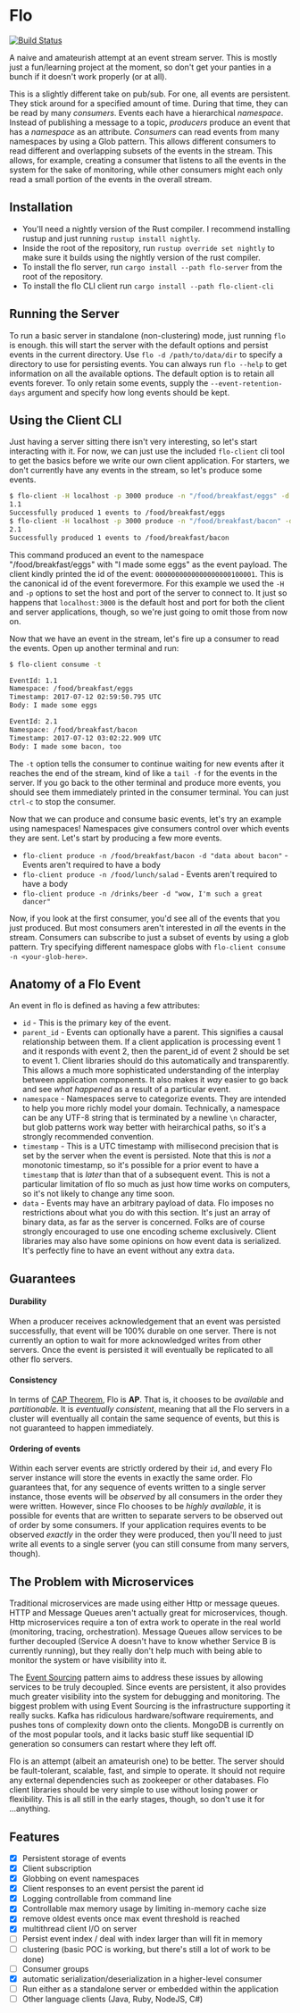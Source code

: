 Flo
=======

[![Build Status](https://travis-ci.org/psFried/flo.svg?branch=master)](https://travis-ci.org/psFried/flo)

A naive and amateurish attempt at an event stream server. This is mostly just a fun/learning project at the moment, so don't get your panties in a bunch if it doesn't work properly (or at all).


This is a slightly different take on pub/sub. For one, all events are persistent. They stick around  for a specified amount of time. During that time, they can be read by many _consumers_. Events each have a hierarchical _namespace_. Instead of publishing a message to a topic, _producers_ produce an event that has a _namespace_ as an attribute. _Consumers_ can read events from many namespaces by using a Glob pattern. This allows different consumers to read different and overlapping subsets of the events in the stream. This allows, for example, creating a consumer that listens to all the events in the system for the sake of monitoring, while other consumers might each only read a small portion of the events in the overall stream.

Installation
------------

- You'll need a nightly version of the Rust compiler. I recommend installing rustup and just running `rustup install nightly`.
- Inside the root of the repository, run `rustup override set nightly` to make sure it builds using the nightly version of the rust compiler.
- To install the flo server, run `cargo install --path flo-server` from the root of the repository. 
- To install the flo CLI client run `cargo install --path flo-client-cli`

## Running the Server

To run a basic server in standalone (non-clustering) mode, just running `flo` is enough. this will start the server with the default options and persist events in the current directory. Use `flo -d /path/to/data/dir` to specify a directory to use for persisting events. You can always run `flo --help` to get information on all the available options. The default option is to retain all events forever. To only retain some events, supply the `--event-retention-days` argument and specify how long events should be kept. 


## Using the Client CLI

Just having a server sitting there isn't very interesting, so let's start interacting with it. For now, we can just use the included `flo-client` cli tool to get the basics before we write our own client application. For starters, we don't currently have any events in the stream, so let's produce some events.

```bash
$ flo-client -H localhost -p 3000 produce -n "/food/breakfast/eggs" -d "I made some eggs"
1.1
Successfully produced 1 events to /food/breakfast/eggs
$ flo-client -H localhost -p 3000 produce -n "/food/breakfast/bacon" -d "I made some bacon, too"
2.1
Successfully produced 1 events to /food/breakfast/bacon
```

This command produced an event to the namespace "/food/breakfast/eggs" with "I made some eggs" as the event payload. The client kindly printed the id of the event: `0000000000000000000100001`. This is the canonical id of the event forevermore. For this example we used the `-H` and `-p` options to set the host and port of the server to connect to. It just so happens that `localhost:3000` is the default host and port for both the client and server applications, though, so we're just going to omit those from now on.

Now that we have an event in the stream, let's fire up a consumer to read the events. Open up another terminal and run:
```bash
$ flo-client consume -t

EventId: 1.1
Namespace: /food/breakfast/eggs
Timestamp: 2017-07-12 02:59:50.795 UTC
Body: I made some eggs

EventId: 2.1
Namespace: /food/breakfast/bacon
Timestamp: 2017-07-12 03:02:22.909 UTC
Body: I made some bacon, too
```

The `-t` option tells the consumer to continue waiting for new events after it reaches the end of the stream, kind of like a `tail -f` for the events in the server. If you go back to the other terminal and produce more events, you should see them immediately printed in the consumer terminal. You can just `ctrl-c` to stop the consumer.

Now that we can produce and consume basic events, let's try an example using namespaces! Namespaces give consumers control over which events they are sent. Let's start by producing a few more events.

- `flo-client produce -n /food/breakfast/bacon -d "data about bacon"` - Events aren't required to have a body
- `flo-client produce -n /food/lunch/salad` - Events aren't required to have a body
- `flo-client produce -n /drinks/beer -d "wow, I'm such a great dancer"` 

Now, if you look at the first consumer, you'd see all of the events that you just produced. But most consumers aren't interested in _all_ the events in the stream. Consumers can subscribe to just a subset of events by using a glob pattern. Try specifying different namespace globs with `flo-client consume -n <your-glob-here>`.

Anatomy of a Flo Event
----------------------

An event in flo is defined as having a few attributes:
- `id` - This is the primary key of the event.
- `parent_id` - Events can optionally have a parent. This signifies a causal relationship between them. If a client application is processing event 1 and it responds with event 2, then the parent_id of event 2 should be set to event 1. Client libraries should do this automatically and transparently. This allows a much more sophisticated understanding of the interplay between application components. It also makes it _way_ easier to go back and see _what happened_ as a result of a particular event.
- `namespace` - Namespaces serve to categorize events. They are intended to help you more richly model your domain. Technically, a namespace can be any UTF-8 string that is terminated by a newline `\n` character, but glob patterns work way better with heirarchical paths, so it's a strongly recommended convention.
- `timestamp` - This is a UTC timestamp with millisecond precision that is set by the server when the event is persisted. Note that this is _not_ a monotonic timestamp, so it's possible for a prior event to have a `timestamp` that is _later_ than that of a subsequent event. This is not a particular limitation of flo so much as just how time works on computers, so it's not likely to change any time soon.
- `data` - Events may have an arbitrary payload of data. Flo imposes no restrictions about what you do with this section. It's just an array of binary data, as far as the server is concerned. Folks are of course strongly encouraged to use one encoding scheme exclusively. Client libraries may also have some opinions on how event data is serialized. It's perfectly fine to have an event without any extra `data`. 

## Guarantees

#### Durability

When a producer receives acknowledgement that an event was persisted successfully, that event will be 100% durable on one server. There is not currently an option to wait for more acknowledged writes from other servers. Once the event is persisted it will eventually be replicated to all other flo servers.

#### Consistency

In terms of [CAP Theorem](https://en.wikipedia.org/wiki/CAP_theorem), Flo is **AP**. That is, it chooses to be  _available_ and _partitionable_. It is _eventually consistent_, meaning that all the Flo servers in a cluster will eventually all contain the same sequence of events, but this is not guaranteed to happen immediately.

#### Ordering of events

Within each server events are strictly ordered by their `id`, and every Flo server instance will store the events in exactly the same order. Flo guarantees that, for any sequence of events written to a single server instance, those events will be _observed_ by all consumers in the order they were written. However, since Flo chooses to be _highly available_, it is possible for events that are written to separate servers to be observed out of order by some consumers. If your application requires events to be observed _exactly_ in the order they were produced, then you'll need to just write all events to a single server (you can still consume from many servers, though).


## The Problem with Microservices

Traditional microservices are made using either Http or message queues. HTTP and Message Queues aren't actually great for microservices, though. Http microservices require a ton of extra work to operate in the real world (monitoring, tracing, orchestration). Message Queues allow services to be further decoupled (Service A doesn't have to know whether Service B is currently running), but they really don't help much with being able to monitor the system or have visibility into it.

The [Event Sourcing](https://martinfowler.com/eaaDev/EventSourcing.html) pattern aims to address these issues by allowing services to be truly decoupled. Since events are persistent, it also provides much greater visibility into the system for debugging and monitoring. The biggest problem with using Event Sourcing is the infrastructure supporting it really sucks. Kafka has ridiculous hardware/software requirements, and pushes tons of complexity down onto the clients. MongoDB is currently on of the most popular tools, and it lacks basic stuff like sequential ID generation so consumers can restart where they left off.

Flo is an attempt (albeit an amateurish one) to be better. The server should be fault-tolerant, scalable, fast, and simple to operate. It should not require any external dependencies such as zookeeper or other databases. Flo client libraries should be very simple to use without losing power or flexibility. This is all still in the early stages, though, so don't use it for ...anything.

## Features

- [X] Persistent storage of events
- [X] Client subscription
- [X] Globbing on event namespaces
- [X] Client responses to an event persist the parent id
- [X] Logging controllable from command line
- [X] Controllable max memory usage by limiting in-memory cache size
- [X] remove oldest events once max event threshold is reached
- [X] multithread client I/O on server
- [ ] Persist event index / deal with index larger than will fit in memory
- [ ] clustering (basic POC is working, but there's still a lot of work to be done)
- [ ] Consumer groups
- [X] automatic serialization/deserialization in a higher-level consumer
- [ ] Run either as a standalone server or embedded within the application
- [ ] Other language clients (Java, Ruby, NodeJS, C#)
